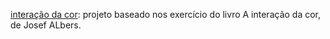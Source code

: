 [interação da cor](/albers): projeto baseado nos exercício do livro A interação da cor, de Josef ALbers. 



